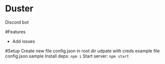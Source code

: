 # Duster

Discord bot

#Features

- Add issues

#Setup
Create new file config.json in root dir udpate with creds example file config.json.sample
Install deps: `npm i`
Start server: `npm start`
